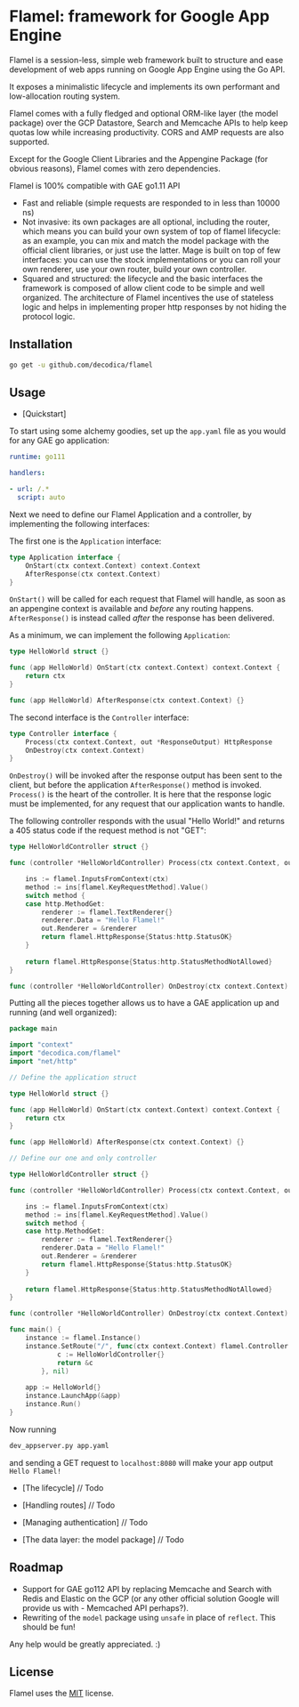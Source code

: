 # Flamel: framework for Google App Engine

Flamel is a session-less, simple web framework built to structure and ease development of web apps running on Google App Engine using the Go API.

It exposes a minimalistic lifecycle and implements its own performant and low-allocation routing system.

Flamel comes with a fully fledged and optional ORM-like layer (the model package) over the GCP Datastore, Search and Memcache APIs to help keep quotas low while increasing productivity.
CORS and AMP requests are also supported. 

Except for the Google Client Libraries and the Appengine Package (for obvious reasons), Flamel comes with zero dependencies.

Flamel is 100% compatible with GAE go1.11 API

- Fast and reliable (simple requests are responded to in less than 10000 ns)
- Not invasive: its own packages are all optional, including the router, which means you can build your own system of top of flamel lifecycle:
as an example, you can mix and match the model package with the official client libraries, or just use the latter.
Mage is built on top of few interfaces: you can use the stock implementations or you can roll your own renderer, use your own router, build your own controller.
- Squared and structured: the lifecycle and the basic interfaces the framework is composed of allow client code to be simple and well organized. The architecture of Flamel 
incentives the use of stateless logic and helps in implementing proper http responses by not hiding the protocol logic.

## Installation

```bash
go get -u github.com/decodica/flamel
```

## Usage

- [Quickstart]

To start using some alchemy goodies, set up the `app.yaml` file as you would for any GAE go application:

```yaml
runtime: go111

handlers:

- url: /.*
  script: auto
```

Next we need to define our Flamel Application and a controller, by implementing the following interfaces:

The first one is the `Application` interface:
```go
type Application interface {
	OnStart(ctx context.Context) context.Context
	AfterResponse(ctx context.Context)
}
```

`OnStart()` will be called for each request that Flamel will handle, as soon as an appengine context is available and *before* any routing happens.
`AfterResponse()` is instead called *after* the response has been delivered.

As a minimum, we can implement the following `Application`:

```go
type HelloWorld struct {}

func (app HelloWorld) OnStart(ctx context.Context) context.Context {
    return ctx
}

func (app HelloWorld) AfterResponse(ctx context.Context) {} 
```

The second interface is the `Controller` interface:

```go
type Controller interface {
	Process(ctx context.Context, out *ResponseOutput) HttpResponse
	OnDestroy(ctx context.Context)
}
```

`OnDestroy()` will be invoked after the response output has been sent to the client, but before the application `AfterResponse()` method is invoked.
`Process()` is the heart of the controller. It is here that the response logic must be implemented, for any request that our application wants to handle.

The following controller responds with the usual "Hello World!" and returns a 405 status code if the request method is not "GET": 

```go
type HelloWorldController struct {}

func (controller *HelloWorldController) Process(ctx context.Context, out *flamel.ResponseOutput) flamel.HttpResponse {

	ins := flamel.InputsFromContext(ctx)
	method := ins[flamel.KeyRequestMethod].Value()
	switch method {
	case http.MethodGet:
		renderer := flamel.TextRenderer{}
		renderer.Data = "Hello Flamel!"
		out.Renderer = &renderer
		return flamel.HttpResponse{Status:http.StatusOK}
	}
	
	return flamel.HttpResponse{Status:http.StatusMethodNotAllowed}
}

func (controller *HelloWorldController) OnDestroy(ctx context.Context) {}
```

Putting all the pieces together allows us to have a GAE application up and running (and well organized):

```go
package main

import "context"
import "decodica.com/flamel"
import "net/http"

// Define the application struct

type HelloWorld struct {}

func (app HelloWorld) OnStart(ctx context.Context) context.Context {
    return ctx
}

func (app HelloWorld) AfterResponse(ctx context.Context) {}

// Define our one and only controller

type HelloWorldController struct {}

func (controller *HelloWorldController) Process(ctx context.Context, out *flamel.ResponseOutput) flamel.HttpResponse {

	ins := flamel.InputsFromContext(ctx)
	method := ins[flamel.KeyRequestMethod].Value()
	switch method {
	case http.MethodGet:
		renderer := flamel.TextRenderer{}
		renderer.Data = "Hello Flamel!"
		out.Renderer = &renderer
		return flamel.HttpResponse{Status:http.StatusOK}
	}
	
	return flamel.HttpResponse{Status:http.StatusMethodNotAllowed}
}

func (controller *HelloWorldController) OnDestroy(ctx context.Context) {}

func main() {
    instance := flamel.Instance()
    instance.SetRoute("/", func(ctx context.Context) flamel.Controller {
            c := HelloWorldController{}
            return &c
        }, nil)
    
    app := HelloWorld{}
    instance.LaunchApp(&app)
    instance.Run()
}
```

Now running
```bash 
dev_appserver.py app.yaml
```

and sending a GET request to `localhost:8080` will make your app output `Hello Flamel!` 

- [The lifecycle]
// Todo

- [Handling routes]
// Todo

- [Managing authentication]
// Todo

- [The data layer: the model package]
// Todo

## Roadmap

- Support for GAE go112 API by replacing Memcache and Search with Redis and Elastic on the GCP (or any other official solution Google will provide us with - Memcached API perhaps?).
- Rewriting of the `model` package using `unsafe` in place of `reflect`. This should be fun!

Any help would be greatly appreciated. :)

## License

Flamel uses the [MIT](LICENSE.TXT) license.
